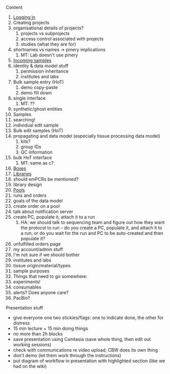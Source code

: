 Content

1. [Logging in](1-logging-in.md)
1. Creating projects
  1. organisational details of projects?
      1. projects vs subprojects
      1. access control associated with projects
      1. studies (what they are for)
  1. shortnames vs names → pinery implications
      1. MT: Lab doesn't use pinery
1. [Incoming samples](3-incoming.md)
  1. identity & data model stuff
      1. permission inheritance
      1. institutes and labs
  1. Bulk sample entry (HoT)
      1. demo copy-paste
      1. demo fill down
  1. single interface
      1. MT: ??
  1. synthetic/ghost entities
1. Samples
  1. searching!
  1. individual edit sample
  1. Bulk edit samples (HoT)
  1. propagating and data model (especially tissue processing data model)
      1. kits?
      1. group IDs
      1. QC information
  1. bulk HoT interface
      1. MT: same as c?
1. [Boxes](5-boxes.md)
1. [Libraries](6-libraries.md)
  1. should emPCRs be mentioned?
  1. library design
1. [Pools](7-pools.md)
1. runs and orders
  1. goals of the data model
  1. create order on a pool
  1. talk about notification server
  1. create PC, populate it, attach it to a run
      1. HA: we should talk to sequencing team and figure out how they want the protocol to run – do you create a PC, populate it, and attach it to a run, or do you wait for the run and PC to be auto-created and then populate it?
  1. unfulfilled orders page
1. my account/admin stuff
  1. I'm not sure if we should bother
  1. institutes and labs
  1. tissue origin/material/types
  1. sample purposes
1. Things that need to go somewhere:
  1. experiments!
  1. consumables
  1. alerts? Does anyone care?
  1. PacBio?

Presentation stuff

* give everyone one two stickies/flags: one to indicate done, the other for distress
* 15 min lecture + 15 min doing things
* no more than 2h blocks
* save presentation using Camtasia (save whole thing, then edit out working sessions)
* check with communications re video upload, CBW does its own thing
* don't demo (let them work through the instructions)
* put diagram of workflow in presentation with highlighted section (like we had on the wiki)

